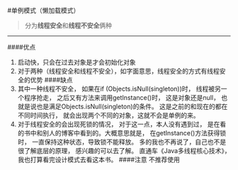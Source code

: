#单例模式（懒加载模式）

>分为**线程安全**和**线程不安全**俩种
---
####优点
1. 启动快，只会在过去对象是才会初始化对象
2. 对于两种（线程安全和线程不安全），如字面意思，线程安全的方式有线程安全的优势
####缺点
1. 其中一种线程不安全，
如果在if (Objects.isNull(singleton))时，
线程被另一个程序抢走，
之后又有方法来调用getInstance()时，
这是对象还是null，
也就是说也是满足Objects.isNull(singleton)的条件。
这是之前的和现在的都在不同时间执行，
就会出现两个不同的对象，这就不会是单例的来。
2. 对于线程安全的会出现死锁的情况，
对于这一点，本人没有遇到过，
是在看的书中和别人的博客中看到的。大概意思就是，
在getInstance()方法获得锁时，
一直保持这种状态，导致锁不能释放。
多的我也不再说了，自己也不是很了解底层的原理，
感兴趣的可以去了解。
直通车《Java多线程核心技术》，我也打算看完设计模式去看这本书。
####注意
不推荐使用
